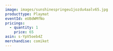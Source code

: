 ```yaml
---
image: images/sunshinespringeu1jozdu4aalv65.jpg
producttype: Playmat
eventId: eUBdWMfNo
pricings:
  - quantity: 1
    price: 65
asin: s-YpV5oeb4Z
merchandise: comiket
---
```


